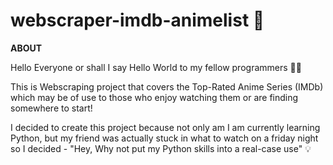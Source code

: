 # webscraper-imdb-animelist :rocket:


**ABOUT**


Hello Everyone or shall I say  Hello World to my fellow programmers  :technologist:

This is Webscraping project that covers the Top-Rated Anime Series (IMDb) which may be of use to those who enjoy watching them or are finding somewhere to start!

I decided to create this project because not only am I am currently learning Python, but my friend was actually stuck in what to watch on a friday night so I decided - "Hey, Why not put my Python skills into a real-case use" :bulb:


